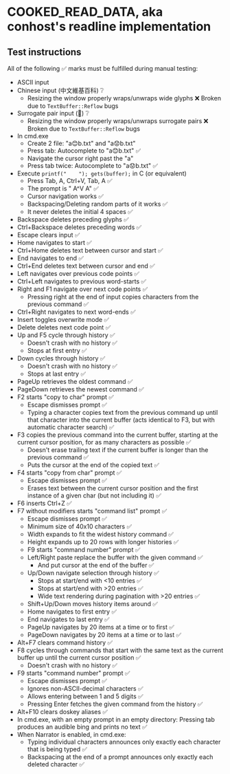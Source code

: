 # COOKED_READ_DATA, aka conhost's readline implementation

## Test instructions

All of the following ✅ marks must be fulfilled during manual testing:
* ASCII input
* Chinese input (中文維基百科) ❔
  * Resizing the window properly wraps/unwraps wide glyphs ❌
    Broken due to `TextBuffer::Reflow` bugs
* Surrogate pair input (🙂) ❔
  * Resizing the window properly wraps/unwraps surrogate pairs ❌
    Broken due to `TextBuffer::Reflow` bugs
* In cmd.exe
  * Create 2 file: "a😊b.txt" and "a😟b.txt"
  * Press tab: Autocomplete to "a😊b.txt" ✅
  * Navigate the cursor right past the "a"
  * Press tab twice: Autocomplete to "a😟b.txt" ✅
* Execute `printf("    "); gets(buffer);` in C (or equivalent)
  * Press Tab, A, Ctrl+V, Tab, A ✅
  * The prompt is "        A^V     A" ✅
  * Cursor navigation works ✅
  * Backspacing/Deleting random parts of it works ✅
  * It never deletes the initial 4 spaces ✅
* Backspace deletes preceding glyphs ✅
* Ctrl+Backspace deletes preceding words ✅
* Escape clears input ✅
* Home navigates to start ✅
* Ctrl+Home deletes text between cursor and start ✅
* End navigates to end ✅
* Ctrl+End deletes text between cursor and end ✅
* Left navigates over previous code points ✅
* Ctrl+Left navigates to previous word-starts ✅
* Right and F1 navigate over next code points ✅
  * Pressing right at the end of input copies characters
    from the previous command ✅
* Ctrl+Right navigates to next word-ends ✅
* Insert toggles overwrite mode ✅
* Delete deletes next code point ✅
* Up and F5 cycle through history ✅
  * Doesn't crash with no history ✅
  * Stops at first entry ✅
* Down cycles through history ✅
  * Doesn't crash with no history ✅
  * Stops at last entry ✅
* PageUp retrieves the oldest command ✅
* PageDown retrieves the newest command ✅
* F2 starts "copy to char" prompt ✅
  * Escape dismisses prompt ✅
  * Typing a character copies text from the previous command up
    until that character into the current buffer (acts identical
    to F3, but with automatic character search) ✅
* F3 copies the previous command into the current buffer,
  starting at the current cursor position,
  for as many characters as possible ✅
  * Doesn't erase trailing text if the current buffer
    is longer than the previous command ✅
  * Puts the cursor at the end of the copied text ✅
* F4 starts "copy from char" prompt ✅
  * Escape dismisses prompt ✅
  * Erases text between the current cursor position and the
    first instance of a given char (but not including it) ✅
* F6 inserts Ctrl+Z ✅
* F7 without modifiers starts "command list" prompt ✅
  * Escape dismisses prompt ✅
  * Minimum size of 40x10 characters ✅
  * Width expands to fit the widest history command ✅
  * Height expands up to 20 rows with longer histories ✅
  * F9 starts "command number" prompt ✅
  * Left/Right paste replace the buffer with the given command ✅
    * And put cursor at the end of the buffer ✅
  * Up/Down navigate selection through history ✅
    * Stops at start/end with <10 entries ✅
    * Stops at start/end with >20 entries ✅
    * Wide text rendering during pagination with >20 entries ✅
  * Shift+Up/Down moves history items around ✅
  * Home navigates to first entry ✅
  * End navigates to last entry ✅
  * PageUp navigates by 20 items at a time or to first ✅
  * PageDown navigates by 20 items at a time or to last ✅
* Alt+F7 clears command history ✅
* F8 cycles through commands that start with the same text as
  the current buffer up until the current cursor position ✅
  * Doesn't crash with no history ✅
* F9 starts "command number" prompt ✅
  * Escape dismisses prompt ✅
  * Ignores non-ASCII-decimal characters ✅
  * Allows entering between 1 and 5 digits ✅
  * Pressing Enter fetches the given command from the history ✅
* Alt+F10 clears doskey aliases ✅
* In cmd.exe, with an empty prompt in an empty directory:
  Pressing tab produces an audible bing and prints no text ✅
* When Narrator is enabled, in cmd.exe:
  * Typing individual characters announces only
    exactly each character that is being typed ✅
  * Backspacing at the end of a prompt announces
    only exactly each deleted character ✅
